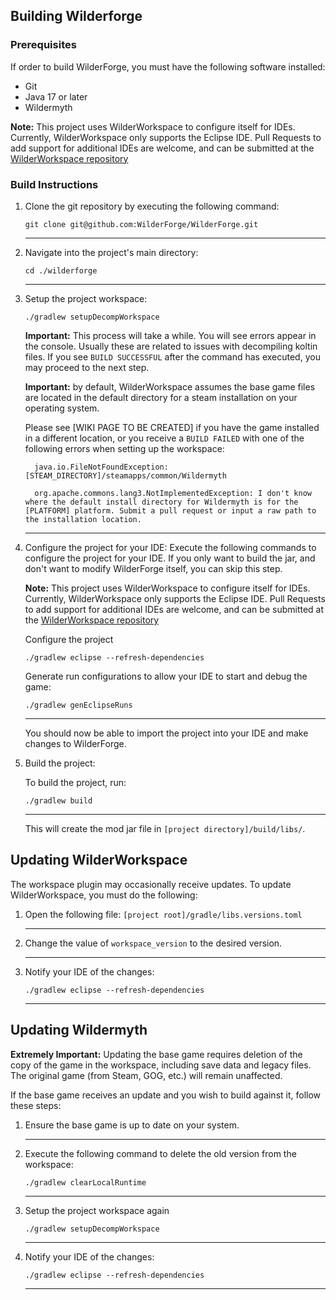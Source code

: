 ## Building Wilderforge

### Prerequisites

If order to build WilderForge, you must have the following software installed:

* Git
* Java 17 or later
* Wildermyth

__Note:__ This project uses WilderWorkspace to configure itself for IDEs. Currently, WilderWorkspace only supports the Eclipse IDE. Pull Requests to add support for additional IDEs are welcome, and can be submitted at the [WilderWorkspace repository](https://wildermods.com/wilderworkspace)

### Build Instructions

1. Clone the git repository by executing the following command:

    ```shell
    git clone git@github.com:WilderForge/WilderForge.git
    ```
    ***
2. Navigate into the project's main directory:

    ```shell
    cd ./wilderforge
    ```
    ***
3. Setup the project workspace:

    ```shell
    ./gradlew setupDecompWorkspace
    ```

    __Important:__ This process will take a while. You will see errors appear in the console. Usually these are related to issues with decompiling koltin files. If you see `BUILD SUCCESSFUL` after the command has executed, you may proceed to the next step.

    __Important:__ by default, WilderWorkspace assumes the base game files are located in the default directory for a steam installation on your operating system. 

    Please see [WIKI PAGE TO BE CREATED] if you have the game installed in a different location, or you receive a `BUILD FAILED` with one of the following errors when setting up the workspace:
    ```
      java.io.FileNotFoundException: [STEAM_DIRECTORY]/steamapps/common/Wildermyth
    ```
    ```
      org.apache.commons.lang3.NotImplementedException: I don't know where the default install directory for Wildermyth is for the [PLATFORM] platform. Submit a pull request or input a raw path to the installation location.
    ```

    ***
4. Configure the project for your IDE:
    Execute the following commands to configure the project for your IDE. If you only want to build the jar, and don't want to modify WilderForge itself, you can skip this step.

    __Note:__ This project uses WilderWorkspace to configure itself for IDEs. Currently, WilderWorkspace only supports the Eclipse IDE. Pull Requests to add support for additional IDEs are welcome, and can be submitted at the [WilderWorkspace repository](https://wildermods.com/wilderworkspace)

    Configure the project
    ```shell
    ./gradlew eclipse --refresh-dependencies
    ```

    Generate run configurations to allow your IDE to start and debug the game:
    ```shell
    ./gradlew genEclipseRuns
    ```
    ***

    You should now be able to import the project into your IDE and make changes to WilderForge.

5. Build the project:

    To build the project, run:
    ```shell
    ./gradlew build
    ```
    ***

    This will create the mod jar file in `[project directory]/build/libs/`.

## Updating WilderWorkspace

The workspace plugin may occasionally receive updates. To update WilderWorkspace, you must do the following:

1. Open the following file: `[project root]/gradle/libs.versions.toml`
   ***
2. Change the value of `workspace_version` to the desired version.
    ***
3. Notify your IDE of the changes:
    ```
    ./gradlew eclipse --refresh-dependencies
    ```
    ***
## Updating Wildermyth

__Extremely Important:__ Updating the base game requires deletion of the copy of the game in the workspace, including save data and legacy files. The original game (from Steam, GOG, etc.) will remain unaffected.

If the base game receives an update and you wish to build against it, follow these steps:

1. Ensure the base game is up to date on your system.
    ***
2. Execute the following command to delete the old version from the workspace:

    ```shell
    ./gradlew clearLocalRuntime
    ```
    ***
3. Setup the project workspace again
    ```
    ./gradlew setupDecompWorkspace
    ```
    ***
4. Notify your IDE of the changes:
    ```
    ./gradlew eclipse --refresh-dependencies
    ```
    ***

